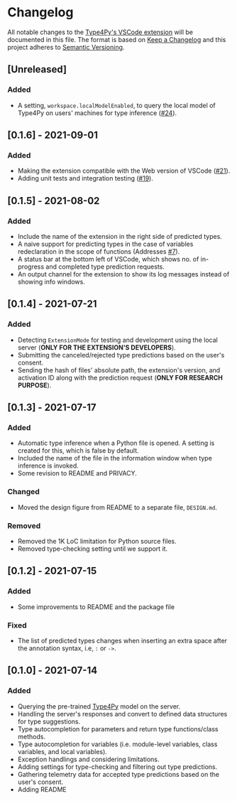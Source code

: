# Changelog
All notable changes to the [Type4Py's VSCode extension](https://github.com/saltudelft/type4py-vscode-ext) will be documented in this file. The format is based on [Keep a Changelog](http://keepachangelog.com/en/1.0.0/) and this project adheres to [Semantic Versioning](http://semver.org/spec/v2.0.0.html).

## [Unreleased]
### Added
- A setting, `workspace.localModelEnabled`, to query the local model of Type4Py on users' machines for type inference ([#24](https://github.com/saltudelft/type4py-vscode-ext/pull/24)).

## [0.1.6] - 2021-09-01
### Added
- Making the extension compatible with the Web version of VSCode ([#21](https://github.com/saltudelft/type4py-vscode-ext/pull/21)).
- Adding unit tests and integration testing ([#19](https://github.com/saltudelft/type4py-vscode-ext/pull/19)).

## [0.1.5] - 2021-08-02
### Added
- Include the name of the extension in the right side of predicted types.
- A naive support for predicting types in the case of variables redeclaration in the scope of functions (Addresses [#7](https://github.com/saltudelft/type4py-vscode-ext/issues/7)).
- A status bar at the bottom left of VSCode, which shows no. of in-progress and completed type prediction requests.
- An output channel for the extension to show its log messages instead of showing info windows.

## [0.1.4] - 2021-07-21
### Added
- Detecting `ExtensionMode` for testing and development using the local server (**ONLY FOR THE EXTENSION'S DEVELOPERS**).
- Submitting the canceled/rejected type predictions based on the user's consent.
- Sending the hash of files' absolute path, the extension's version, and activation ID along with the prediction request (**ONLY FOR RESEARCH PURPOSE**).

## [0.1.3] - 2021-07-17
### Added
- Automatic type inference when a Python file is opened. A setting is created for this, which is false by default.
- Included the name of the file in the information window when type inference is invoked.
- Some revision to README and PRIVACY.

### Changed
- Moved the design figure from README to a separate file, `DESIGN.md`.

### Removed
- Removed the 1K LoC limitation for Python source files.
- Removed type-checking setting until we support it.

## [0.1.2] - 2021-07-15
### Added
- Some improvements to README and the package file

### Fixed
- The list of predicted types changes when inserting an extra space after the annotation syntax, i.e, `:` or `->`.


## [0.1.0] - 2021-07-14
### Added
- Querying the pre-trained [Type4Py](https://github.com/saltudelft/type4py) model on the server.
- Handling the server's responses and convert to defined data structures for type suggestions.
- Type autocompletion for parameters and return type functions/class methods.
- Type autocompletion for variables (i.e. module-level variables, class variables, and local variables).
- Exception handlings and considering limitations.
- Adding settings for type-checking and filtering out type predictions.
- Gathering telemetry data for accepted type predictions based on the user's consent.
- Adding README

